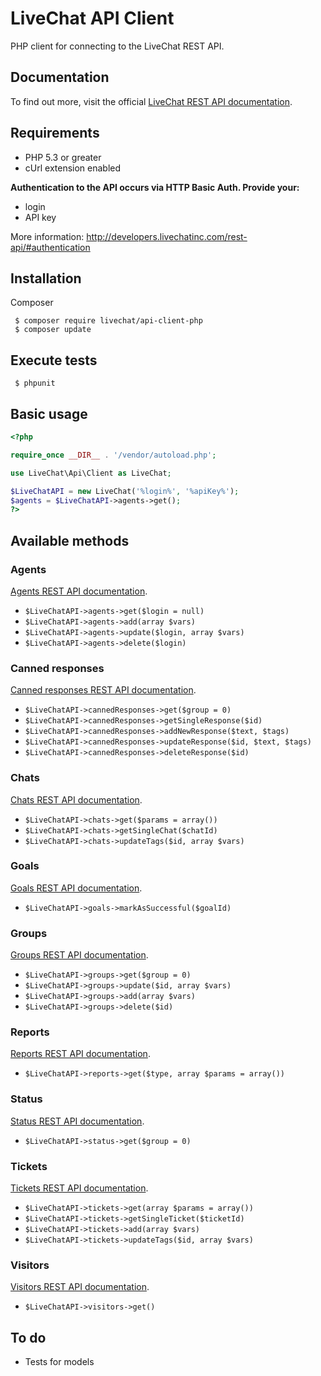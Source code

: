 LiveChat API Client
==============

PHP client for connecting to the LiveChat REST API.

Documentation
-------------

To find out more, visit the official [LiveChat REST API documentation](http://developers.livechatinc.com/rest-api/#!introduction).

Requirements
------------

- PHP 5.3 or greater
- cUrl extension enabled

**Authentication to the API occurs via HTTP Basic Auth. Provide your:**

- login
- API key

More information: http://developers.livechatinc.com/rest-api/#authentication

Installation
------------

Composer

~~~shell
 $ composer require livechat/api-client-php
 $ composer update
~~~

Execute tests
------------

~~~shell
 $ phpunit
~~~

Basic usage
------------

~~~php
<?php

require_once __DIR__ . '/vendor/autoload.php';

use LiveChat\Api\Client as LiveChat;

$LiveChatAPI = new LiveChat('%login%', '%apiKey%');
$agents = $LiveChatAPI->agents->get();
?>
~~~

Available methods
------------

### Agents

[Agents REST API documentation](http://developers.livechatinc.com/rest-api/#!agents).

- `$LiveChatAPI->agents->get($login = null)`
- `$LiveChatAPI->agents->add(array $vars)`
- `$LiveChatAPI->agents->update($login, array $vars)`
- `$LiveChatAPI->agents->delete($login)`

### Canned responses

[Canned responses REST API documentation](http://developers.livechatinc.com/rest-api/#!canned-responses).

- `$LiveChatAPI->cannedResponses->get($group = 0)`
- `$LiveChatAPI->cannedResponses->getSingleResponse($id)`
- `$LiveChatAPI->cannedResponses->addNewResponse($text, $tags)`
- `$LiveChatAPI->cannedResponses->updateResponse($id, $text, $tags)`
- `$LiveChatAPI->cannedResponses->deleteResponse($id)`

### Chats

[Chats REST API documentation](http://developers.livechatinc.com/rest-api/#!chats).

- `$LiveChatAPI->chats->get($params = array())`
- `$LiveChatAPI->chats->getSingleChat($chatId)`
- `$LiveChatAPI->chats->updateTags($id, array $vars)`

### Goals

[Goals REST API documentation](http://developers.livechatinc.com/rest-api/#!goals).

- `$LiveChatAPI->goals->markAsSuccessful($goalId)`

### Groups

[Groups REST API documentation](http://developers.livechatinc.com/rest-api/#!groups).

- `$LiveChatAPI->groups->get($group = 0)`
- `$LiveChatAPI->groups->update($id, array $vars)`
- `$LiveChatAPI->groups->add(array $vars)`
- `$LiveChatAPI->groups->delete($id)`

### Reports

[Reports REST API documentation](http://developers.livechatinc.com/rest-api/#!reports).

- `$LiveChatAPI->reports->get($type, array $params = array())`

### Status

[Status REST API documentation](http://developers.livechatinc.com/rest-api/#!status).

- `$LiveChatAPI->status->get($group = 0)`

### Tickets

[Tickets REST API documentation](http://developers.livechatinc.com/rest-api/#!tickets).

- `$LiveChatAPI->tickets->get(array $params = array())`
- `$LiveChatAPI->tickets->getSingleTicket($ticketId)`
- `$LiveChatAPI->tickets->add(array $vars)`
- `$LiveChatAPI->tickets->updateTags($id, array $vars)`

### Visitors

[Visitors REST API documentation](http://developers.livechatinc.com/rest-api/#!visitors).

- `$LiveChatAPI->visitors->get()`

To do
------------

 - Tests for models
